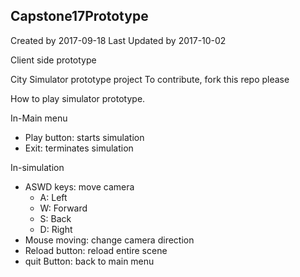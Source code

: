 ## Capstone17Prototype
Created by 2017-09-18
Last Updated by 2017-10-02

Client side prototype

City Simulator prototype project
To contribute, fork this repo please

How to play simulator prototype.

In-Main menu
- Play button: starts simulation
- Exit: terminates simulation


In-simulation
- ASWD keys: move camera
    - A: Left
    - W: Forward
    - S: Back
    - D: Right
- Mouse moving: change camera direction
- Reload button: reload entire scene
- quit Button: back to main menu
